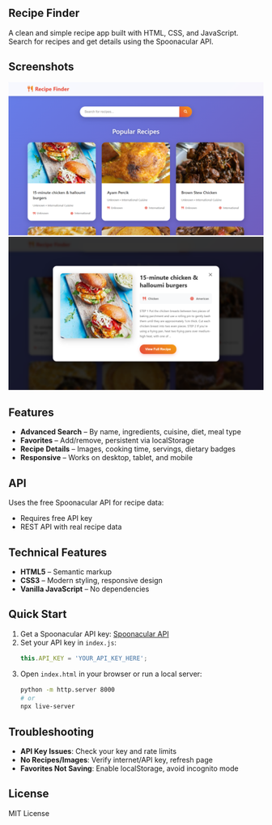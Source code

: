 ## Recipe Finder
A clean and simple recipe app built with HTML, CSS, and JavaScript. Search for recipes and get details using the Spoonacular API.


## Screenshots
![Recipe Finder](screenshot.png)
![Recipe Finder](screenshot_2.png)


## Features
- **Advanced Search** – By name, ingredients, cuisine, diet, meal type
- **Favorites** – Add/remove, persistent via localStorage
- **Recipe Details** – Images, cooking time, servings, dietary badges
- **Responsive** – Works on desktop, tablet, and mobile


## API
Uses the free Spoonacular API for recipe data:
- Requires free API key
- REST API with real recipe data


## Technical Features
- **HTML5** – Semantic markup
- **CSS3** – Modern styling, responsive design
- **Vanilla JavaScript** – No dependencies


## Quick Start
1. Get a Spoonacular API key: [Spoonacular API](https://spoonacular.com/food-api)
2. Set your API key in `index.js`:
   ```js
   this.API_KEY = 'YOUR_API_KEY_HERE';
   ```
3. Open `index.html` in your browser or run a local server:
   ```bash
   python -m http.server 8000
   # or
   npx live-server
   ```


## Troubleshooting
- **API Key Issues**: Check your key and rate limits
- **No Recipes/Images**: Verify internet/API key, refresh page
- **Favorites Not Saving**: Enable localStorage, avoid incognito mode


## License
MIT License